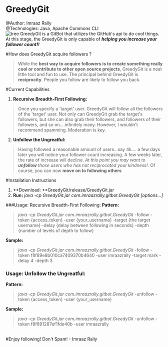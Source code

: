 # GreedyGit 

@Author: Imraaz Rally<br>
@Technologies: Java, Apache Commons CLI<br>
![tree](http://www.eps-egypt.com/images/structure-icon.gif)
GreedyGit is a GitBot that utilizes the GitHub's api to do cool things. 
At this stage, the GreedyGit is only capable of **_helping you increase your follower count!!_** 

#How does GreedyGit acquire followers ?
>While the **best way to acquire followers is to create something really cool or contribute to other open source projects**, GreedyGit is a neat little tool and fun to use. The principal behind GreedyGit is **reciprocity**. People you follow are likely to follow you back. 

#Current Capabilities

1. **Recursive Breadth-First Following:** 
>Once you specify a 'target' user. GreedyGit will follow all the followers of the 'target' user. Not only can GreedyGit grab the target's followers, but she can also grab their followers, and followers of their followers, and so on....infinitely many. However, I wouldn't recommend spamming. Moderation is key.

2. **Unfollow the Ungreatful:**
>Having followed a reasonable amount of users...say 4k.... a few days later you will notice your follower count increasing. A few weeks later, the rate of increase will decline. *At this point you may want to **unfollow** those users who has not reciprocated your kindness!.* Of course, you can now **move on to following others** 


#Installation Instructions
1. **Download: **GreedyGit/release/GreedyGit.jar
2. **Run:** *java -cp GreedyGit.jar com.imraazrally.gitbot.GreedyGit [options...]*

###Usage: Recursive Breadth-First Following:
**Pattern:** <br>
>*java -cp GreedyGit.jar com.imraazrally.gitbot.GreedyGit* -follow -token {access_token} -user {your_username} -target {the target username} -delay {delay between following in seconds} -depth {number of levels of depth to follow}


**Sample:**<br>
>*java -cp GreedyGit.jar com.imraazrally.gitbot.GreedyGit* -follow -token f8f89e8b010ca7409370b4640 -user imraazrally -target mark -delay 4 -depth 3



### Usage: Unfollow the Ungreatful:
**Pattern:** <br>
>*java -cp GreedyGit.jar com.imraazrally.gitbot.GreedyGit* -unfollow -token {access_token} -user {your_username} 

**Sample:**<br>
>*java -cp GreedyGit.jar com.imraazrally.gitbot.GreedyGit* -unfollow -token f8f891287ef1fde40b -user imraazrally

<br>
#Enjoy following! Don't Spam! - Imraaz Rally<br>

